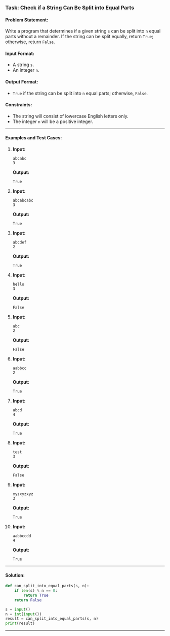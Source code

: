 ### Task: Check if a String Can Be Split into Equal Parts

#### Problem Statement:
Write a program that determines if a given string `s` can be split into `n` equal parts without a remainder. If the string can be split equally, return `True`; otherwise, return `False`.

#### Input Format:
- A string `s`.
- An integer `n`.

#### Output Format:
- `True` if the string can be split into `n` equal parts; otherwise, `False`.

#### Constraints:
- The string will consist of lowercase English letters only.
- The integer `n` will be a positive integer.

---

#### Examples and Test Cases:

1. **Input:**  
   ```
   abcabc  
   3  
   ```  
   **Output:**  
   ```
   True  
   ```

2. **Input:**  
   ```
   abcabcabc  
   3  
   ```  
   **Output:**  
   ```
   True  
   ```

3. **Input:**  
   ```
   abcdef  
   2  
   ```  
   **Output:**  
   ```
   True  
   ```

4. **Input:**  
   ```
   hello  
   3  
   ```  
   **Output:**  
   ```
   False  
   ```

5. **Input:**  
   ```
   abc  
   2  
   ```  
   **Output:**  
   ```
   False  
   ```

6. **Input:**  
   ```
   aabbcc  
   2  
   ```  
   **Output:**  
   ```
   True  
   ```

7. **Input:**  
   ```
   abcd  
   4  
   ```  
   **Output:**  
   ```
   True  
   ```

8. **Input:**  
   ```
   test  
   3  
   ```  
   **Output:**  
   ```
   False  
   ```

9. **Input:**  
   ```
   xyzxyzxyz  
   3  
   ```  
   **Output:**  
   ```
   True  
   ```

10. **Input:**  
    ```
    aabbccdd  
    4  
    ```  
    **Output:**  
    ```
    True  
    ```

---

#### Solution:

```python
def can_split_into_equal_parts(s, n):
    if len(s) % n == 0:
        return True
    return False

s = input()
n = int(input())
result = can_split_into_equal_parts(s, n)
print(result)
``` 

---
